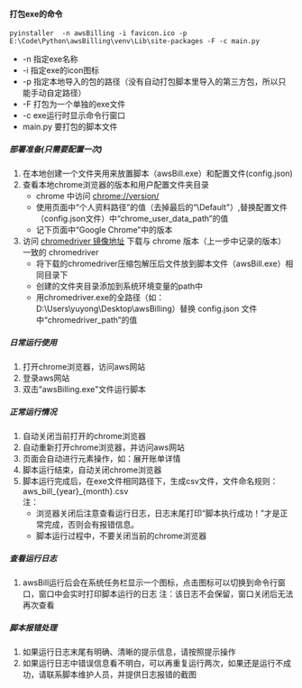 #### 打包exe的命令

`pyinstaller  -n awsBilling -i favicon.ico -p E:\Code\Python\awsBilling\venv\Lib\site-packages -F -c main.py`

- -n 指定exe名称
- -i 指定exe的icon图标
- -p 指定本地导入的包的路径（没有自动打包脚本里导入的第三方包，所以只能手动自定路径）
- -F 打包为一个单独的exe文件
- -c exe运行时显示命令行窗口
- main.py 要打包的脚本文件

##### 部署准备(只需要配置一次)
1. 在本地创建一个文件夹用来放置脚本（awsBill.exe）和配置文件(config.json)
2. 查看本地chrome浏览器的版本和用户配置文件夹目录
   - chrome 中访问 [chrome://version/](chrome://version/)
   - 使用页面中“个人资料路径”的值（去掉最后的“\Default"）,替换配置文件（config.json文件）中“chrome_user_data_path”的值
   - 记下页面中“Google Chrome”中的版本
3. 访问 [chromedriver 镜像地址](http://npm.taobao.org/mirrors/chromedriver/) 下载与 chrome 版本（上一步中记录的版本）一致的 chromedriver
   - 将下载的chromedriver压缩包解压后文件放到脚本文件（awsBill.exe）相同目录下
   - 创建的文件夹目录添加到系统环境变量的path中
   - 用chromedriver.exe的全路径（如：D:\Users\yuyong\Desktop\awsBilling）替换 config.json 文件中“chromedriver_path”的值
   
##### 日常运行使用
1. 打开chrome浏览器，访问aws网站
2. 登录aws网站
3. 双击”awsBilling.exe"文件运行脚本

##### 正常运行情况
1. 自动关闭当前打开的chrome浏览器
2. 自动重新打开chrome浏览器，并访问aws网站
3. 页面会自动进行元素操作，如：展开账单详情
4. 脚本运行结束，自动关闭chrome浏览器
5. 脚本运行完成后，在exe文件相同路径下，生成csv文件，文件命名规则：aws_bill_{year}_{month}.csv  
注：
   - 浏览器关闭后注意查看运行日志，日志末尾打印“脚本执行成功！”才是正常完成，否则会有报错信息。
   - 脚本运行过程中，不要关闭当前的chrome浏览器

##### 查看运行日志
1. awsBill运行后会在系统任务栏显示一个图标，点击图标可以切换到命令行窗口，窗口中会实时打印脚本运行的日志
   注：该日志不会保留，窗口关闭后无法再次查看
   
##### 脚本报错处理
1. 如果运行日志末尾有明确、清晰的提示信息，请按照提示操作
2. 如果运行日志中错误信息看不明白，可以再重复运行两次，如果还是运行不成功，请联系脚本维护人员，并提供日志报错的截图